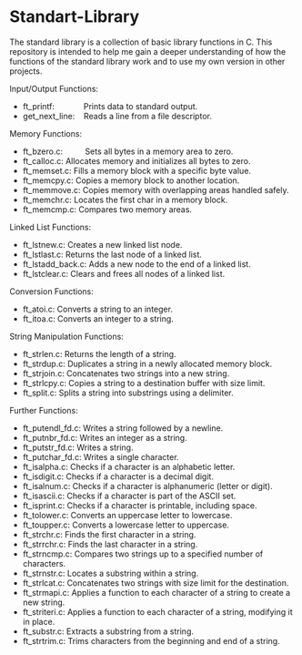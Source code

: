 # Standart-Library
The standard library is a collection of basic library functions in C.
This repository is intended to help me gain a deeper understanding of how the functions of the standard library work and to use my own version in other projects.



Input/Output Functions:
- ft_printf:             Prints data to standard output.
- get_next_line:    Reads a line from a file descriptor.

Memory Functions:
- ft_bzero.c:          Sets all bytes in a memory area to zero.
- ft_calloc.c:      Allocates memory and initializes all bytes to zero.
- ft_memset.c:      Fills a memory block with a specific byte value.
- ft_memcpy.c:      Copies a memory block to another location.
- ft_memmove.c:     Copies memory with overlapping areas handled safely.
- ft_memchr.c:      Locates the first char in a memory block.
- ft_memcmp.c:      Compares two memory areas.

Linked List Functions:
- ft_lstnew.c:      Creates a new linked list node.
- ft_lstlast.c:     Returns the last node of a linked list.
- ft_lstadd_back.c: Adds a new node to the end of a linked list.
- ft_lstclear.c:    Clears and frees all nodes of a linked list.
  
Conversion Functions:
- ft_atoi.c:        Converts a string to an integer.
- ft_itoa.c:        Converts an integer to a string.

String Manipulation Functions:
- ft_strlen.c:      Returns the length of a string.
- ft_strdup.c:      Duplicates a string in a newly allocated memory block.
- ft_strjoin.c:     Concatenates two strings into a new string.
- ft_strlcpy.c:     Copies a string to a destination buffer with size limit.
- ft_split.c:       Splits a string into substrings using a delimiter.
  
Further Functions:
- ft_putendl_fd.c:  Writes a string followed by a newline.
- ft_putnbr_fd.c:   Writes an integer as a string.
- ft_putstr_fd.c:   Writes a string.
- ft_putchar_fd.c:  Writes a single character.
- ft_isalpha.c:     Checks if a character is an alphabetic letter.
- ft_isdigit.c:     Checks if a character is a decimal digit.
- ft_isalnum.c:     Checks if a character is alphanumeric (letter or digit).
- ft_isascii.c:     Checks if a character is part of the ASCII set.
- ft_isprint.c:     Checks if a character is printable, including space.
- ft_tolower.c:     Converts an uppercase letter to lowercase.
- ft_toupper.c:     Converts a lowercase letter to uppercase.
- ft_strchr.c:      Finds the first character in a string.
- ft_strrchr.c:     Finds the last character in a string.
- ft_strncmp.c:     Compares two strings up to a specified number of characters.
- ft_strnstr.c:     Locates a substring within a string.
- ft_strlcat.c:     Concatenates two strings with size limit for the destination.
- ft_strmapi.c:     Applies a function to each character of a string to create a new string.
- ft_striteri.c:    Applies a function to each character of a string, modifying it in place.
- ft_substr.c:      Extracts a substring from a string.
- ft_strtrim.c:     Trims characters from the beginning and end of a string.
       
